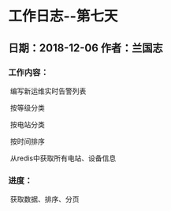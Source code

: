 # 工作日志--第七天

## 日期：2018-12-06        作者：兰国志

### 工作内容：

​                          编写新运维实时告警列表

​                          按等级分类

​                          按电站分类

​                          按时间排序



​                          从redis中获取所有电站、设备信息

###  进度：

​                           获取数据、排序、分页